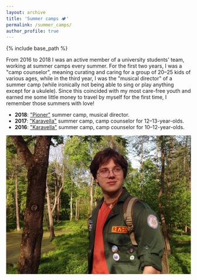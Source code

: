 ```yaml
---
layout: archive
title: 'Summer camps 🏕️'
permalink: /summer_camps/
author_profile: true
---
```


{% include base_path %}

From 2016 to 2018 I was an active member of a university students' team, working at summer camps every summer.
For the first two years, I was a "camp counselor", meaning curating and caring for a group of 20–25 kids of various ages, 
while in the third year, I was the "musical director" of a summer camp (while ironically not being able to sing or play 
anything except for a ukulele). Since this coincided with my most care-free youth and earned me some little money
to travel by myself for the first time, I remember those summers with love!

* <b>2018</b>: <a href="https://www.cccpioner.com/">"Pioner"</a> summer camp, musical director.
* <b>2017</b>: <a href="https://www.caravel.ru/index.php">"Karavella"</a> summer camp, camp counselor for 12–13-year-olds.
* <b>2016</b>: <a href="https://www.caravel.ru/index.php">"Karavella"</a> summer camp, camp counselor for 10–12-year-olds.

<img src="/images/summer_camp_me.jpg">